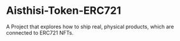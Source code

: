 # Aisthisi-Token-ERC721
A Project that explores how to ship real, physical products, which are connected to ERC721 NFTs.
